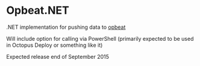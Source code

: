 # Opbeat.NET
.NET implementation for pushing data to [opbeat](https://opbeat.com/)

Will include option for calling via PowerShell (primarily expected to be used in Octopus Deploy or something like it)

Expected release end of September 2015

